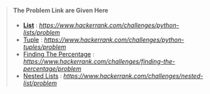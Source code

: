 >
> #### The Problem Link are Given Here
>
> - [**List**](https://www.hackerrank.com/challenges/python-lists/problem) : *https://www.hackerrank.com/challenges/python-lists/problem*
> - [Tuple](https://www.hackerrank.com/challenges/python-tuples/problem) : *https://www.hackerrank.com/challenges/python-tuples/problem*
> - [Finding The Percentage](https://www.hackerrank.com/challenges/finding-the-percentage/problem) : *https://www.hackerrank.com/challenges/finding-the-percentage/problem*
> - [Nested Lists](https://www.hackerrank.com/challenges/nested-list/problem) : *https://www.hackerrank.com/challenges/nested-list/problem*
>